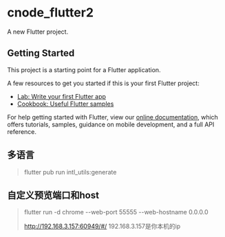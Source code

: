 # cnode_flutter2

A new Flutter project.

## Getting Started

This project is a starting point for a Flutter application.

A few resources to get you started if this is your first Flutter project:

- [Lab: Write your first Flutter app](https://flutter.dev/docs/get-started/codelab)
- [Cookbook: Useful Flutter samples](https://flutter.dev/docs/cookbook)

For help getting started with Flutter, view our
[online documentation](https://flutter.dev/docs), which offers tutorials,
samples, guidance on mobile development, and a full API reference.

## 多语言
> flutter pub run intl_utils:generate

## 自定义预览端口和host
> flutter run -d chrome --web-port 55555 --web-hostname 0.0.0.0
>
> http://192.168.3.157:60949/#/  192.168.3.157是你本机的ip 